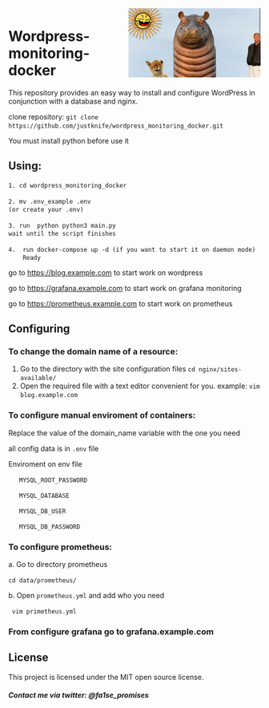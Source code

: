 <img src="icon.png" align="right" />

# Wordpress-monitoring-docker
This repository provides an easy way to install and configure WordPress in conjunction with a database and nginx.



clone repository: ``` git clone https://github.com/justknife/wordpress_monitoring_docker.git ```

You must install python before use it 

   ## Using:

    1. cd wordpress_monitoring_docker
    
    2. mv .env_example .env 
    (or create your .env)
    
    3. run  python python3 main.py 
    wait until the script finishes

    4.  run docker-compose up -d (if you want to start it on daemon mode)
        Ready
        

go to https://blog.example.com to start work on wordpress


go to https://grafana.example.com to start work on grafana monitoring


go to https://prometheus.example.com to start work on prometheus

## Configuring

### To change the domain name of a resource:
   1. Go to the directory with the site configuration files
      ```cd nginx/sites-available/ ```
   2. Open the required file with a text editor convenient for you.
      example: ```vim blog.example.com```
### To configure manual enviroment of containers:

   Replace the value of the domain_name variable with the one you need

all config data is in ```.env``` file



Enviroment on env file 

```   MYSQL_ROOT_PASSWORD```  

```   MYSQL_DATABASE```

```   MYSQL_DB_USER```

```   MYSQL_DB_PASSWORD```



### To configure prometheus:

   a. Go to directory prometheus
   
   ```cd data/prometheus/```
   
   b. Open ```prometheus.yml``` and add who you need
   
   ``` vim primetheus.yml```


### From configure grafana go to grafana.example.com



## License

This project is licensed under the MIT open source license.


##### Contact me via twitter: @fa1se_promises
